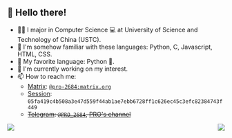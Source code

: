 ## 👋 Hello there!


- 👨‍🎓 I major in Computer Science 💻 at University of Science and Technology of China (USTC).
- 💬 I'm somehow familiar with these languages: Python, C, Javascript, HTML, CSS.
- 🥰 My favorite language: Python 🐍.
- 🔭 I'm currently working on my interest.
- 📫 How to reach me:
    - [Matrix](https://matrix.org/): [`@pro-2684:matrix.org`](https://matrix.to/#/@pro-2684:matrix.org)
    - [Session](https://getsession.org/): `05fa419c4b508a3e47d559f44ab1ae7ebb6728ff1c626ec45c3efc82384743f449`
    - ~~[Telegram](https://telegram.org/): [`@PRO_2684`](https://t.me/PRO_2684), [PRO's channel](https://t.me/pros_channel)~~

<a href="https://github.com/anuraghazra/github-readme-stats">
    <picture alt="PRO-2684's GitHub stats">
        <source
            srcset="https://github-readme-stats.vercel.app/api?username=PRO-2684&theme=github_dark&show_icons=true"
            media="(prefers-color-scheme: dark)"
        />
        <source
            srcset="https://github-readme-stats.vercel.app/api?username=PRO-2684&theme=default&show_icons=true"
            media="(prefers-color-scheme: light), (prefers-color-scheme: no-preference)"
        />
        <img src="https://github-readme-stats.vercel.app/api?username=PRO-2684&theme=default&show_icons=true" />
    </picture>
</a>
<a href="https://github.com/anuraghazra/github-readme-stats">
    <picture style="float: right;" alt="Top Langs">
        <source
            srcset="https://github-readme-stats.vercel.app/api/top-langs/?username=PRO-2684&theme=github_dark&hide=verilog&layout=compact"
            media="(prefers-color-scheme: dark)"
        />
        <source
            srcset="https://github-readme-stats.vercel.app/api/top-langs/?username=PRO-2684&theme=default&hide=verilog&layout=compact"
            media="(prefers-color-scheme: light), (prefers-color-scheme: no-preference)"
        />
        <img src="https://github-readme-stats.vercel.app/api/top-langs/?username=PRO-2684&theme=default&hide=verilog&layout=compact" />
    </picture>
</a>
